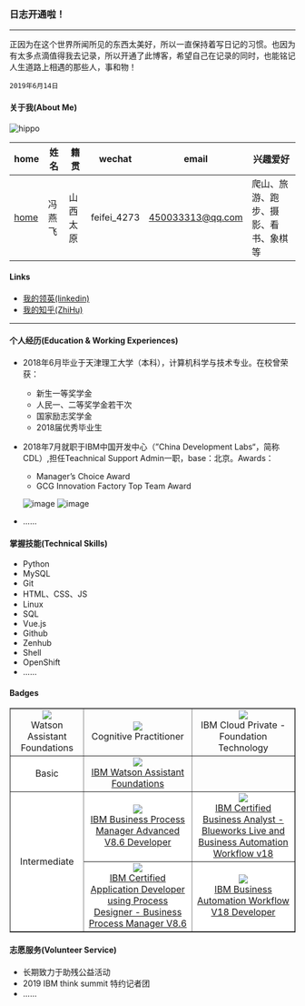 ### 日志开通啦！
---
正因为在这个世界所闻所见的东西太美好，所以一直保持着写日记的习惯。也因为有太多点滴值得我去记录，所以开通了此博客，希望自己在记录的同时，也能铭记人生道路上相遇的那些人，事和物！
```
2019年6月14日
```
#### 关于我(About Me)

![hippo](http://ww4.sinaimg.cn/large/006tNc79ly1g48rg8dthfj30u01454qp.jpg)

| home | 姓名 | 籍贯 | wechat | email | 兴趣爱好 | 
| ------------- | ------------ |------------ |------------ |------------ |------------ |
| <a href="https://hippo00.github.io/vueblog/" target="_blank">home</a>  | 冯燕飞 | 山西太原 |feifei_4273| <a href=mailto:450033313@qq.com>450033313@qq.com</a> | 爬山、旅游、跑步、摄影、看书、象棋等 |

#### Links

* [我的领英(linkedin)](https://www.linkedin.com/in/feng-yan-fei-829486169?trk=profile_share_wechat&from=singlemessage&isappinstalled=0)
* [我的知乎(ZhiHu)](http://www.zhihu.com/people/feng-yan-fei-24)
_________

#### 个人经历(Education & Working Experiences)

+ 2018年6月毕业于天津理工大学（本科），计算机科学与技术专业。在校曾荣获：
   * 新生一等奖学金
   * 人民一、二等奖学金若干次
   * 国家励志奖学金
   * 2018届优秀毕业生
+ 2018年7月就职于IBM中国开发中心（”China Development Labs“，简称CDL）,担任Teachnical Support Admin一职，base：北京。Awards：
  * Manager’s Choice Award
  * GCG Innovation Factory Top Team Award
  
  ![image](http://ww2.sinaimg.cn/large/006tNc79ly1g5os047lwuj30oe132dnh.jpg)
  ![image](http://ww1.sinaimg.cn/large/006y8mN6ly1g687jce9lhj31400u0npd.jpg)
  
+ ......

#### 掌握技能(Technical Skills)

+ Python
+ MySQL
+ Git
+ HTML、CSS、JS
+ Linux
+ SQL
+ Vue.js
+ Github
+ Zenhub
+ Shell
+ OpenShift
+ ......

#### Badges

<table border="1px solid #ccc" cellspacing="0" cellpadding="0">
  <tr>
    <td style="text-align:center;";><a href="https://www.youracclaim.com/badges/7f572760-c0f3-4e99-b360-513197c90881/linked_in_profile" target="_blank"><img align="middle" src="https://tva1.sinaimg.cn/large/006y8mN6ly1g9dmdufl5qj303h03hjrq.jpg" /></a><br/>Watson Assistant Foundations</td>
    <td style="text-align:center"><a href="https://www.youracclaim.com/badges/990f6c2f-ee01-4fd0-a116-f197f58553d7/linked_in_profile" target="_blank"><img align="middle" src="https://tva1.sinaimg.cn/large/006y8mN6ly1g9dmmp18hsj303h03h0sz.jpg" /></a><br/>Cognitive Practitioner</td>
    <td style="text-align:center"><a href="https://www.youracclaim.com/badges/4193a0a2-58be-4736-8105-2a81b5dbeab7/linked_in_profile" target="_blank"><img align="middle" src="https://tva1.sinaimg.cn/large/006y8mN6ly1g9dmqahf2qj303h03hjrq.jpg" /></a><br/>IBM Cloud Private - Foundation Technology</td>
  </tr>
  <tr>
    <td style="background-color:white; text-align:center" >Basic</td>
    <td><center><a href="https://www.youracclaim.com/badges/7f572760-c0f3-4e99-b360-513197c90881/linked_in_profile" target="_blank"><img align="middle" src="https://tva1.sinaimg.cn/large/006y8mN6ly1g9dmdufl5qj303h03hjrq.jpg" /><br/>IBM Watson Assistant Foundations</a><center></td>
    <td></td>
  </tr>
  <tr>
    <td rowspan="2" style="background-color:white; text-align:center">Intermediate</td>
    <td style="background-color:white"><center><a href="https://www.ibm.com/services/learning/ites.wss/zz-en?pageType=badges&id=f72abfbd-791f-4d40-89f1-db3bf6c6c490" target="_blank"><img align="middle" src="https://media.github.ibm.com/user/228551/files/0a210080-beaf-11e9-8fbd-da1f8fa9d3d5" /><br/>IBM Business Process Manager Advanced V8.6 Developer </a><center></td>
    <td style="background-color:white"><center><a href="https://www.ibm.com/services/learning/ites.wss/zz-en?pageType=badges&id=e88a39cb-cb86-4deb-8692-0b2ba5c1eea0" target="_blank"><img align="middle" src="https://media.github.ibm.com/user/228551/files/1311d200-beaf-11e9-84aa-51c345715f3c"  /><br/>IBM Certified Business Analyst - Blueworks Live and Business Automation Workflow v18 </a><center></td>
  </tr>
  <tr>
    <td style="background-color:white"><center><a href="https://www-03.ibm.com/services/learning/ites.wss/zz-en?pageType=badges&id=fe01c26f-5104-4d0b-89eb-7ee4f1bdeb7d" target="_blank"><img align="middle" src="https://media.github.ibm.com/user/228551/files/0db48780-beaf-11e9-9e30-b09c853ee617" /><br/>IBM Certified Application Developer using Process Designer - Business Process Manager V8.6 </a><center></td>
    <td style="background-color:white"><center><a href="https://www.ibm.com/services/learning/ites.wss/zz-en?pageType=badges&id=03891df7-04e1-40b9-ba24-813cd8b2909e" target="_blank"><img align="middle" src="https://media.github.ibm.com/user/228551/files/16a55900-beaf-11e9-9d2d-a1911d8e9fa7" /><br/>IBM Business Automation Workflow V18 Developer</a><center></td>
  </tr>
</table>


#### 志愿服务(Volunteer Service)

* 长期致力于助残公益活动
* 2019 IBM think summit 特约记者团
* ......

